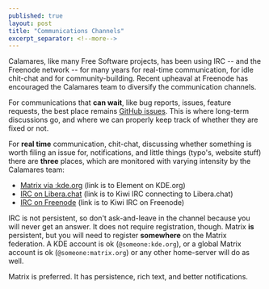 ```yaml
---
published: true
layout: post
title: "Communications Channels"
excerpt_separator: <!--more-->
---
```


Calamares, like many Free Software projects, has been
using IRC -- and the Freenode network -- for many years
for real-time communication, for idle chit-chat and 
for community-building. Recent upheaval at Freenode
has encouraged the Calamares team to diversify the communication
channels.

<!--more-->

For communications that **can wait**, like bug reports, issues,
feature requests, the best place remains [GitHub issues](https://github.com/calamares/calamares/issues).
This is where long-term discussions go, and where we can properly
keep track of whether they are fixed or not.

For **real time** communication, chit-chat, discussing whether something
is worth filing an issue for, notifications, and little things
(typo's, website stuff) there are **three** places, which are
monitored with varying intensity by the Calamares team:

- [Matrix via :kde.org](https://webchat.kde.org/#/room/%23calamares:kde.org) (link is to Element on KDE.org)
- [IRC on Libera.chat](https://kiwiirc.com/client/irc.libera.chat/#calamares) (link is to Kiwi IRC connecting to Libera.chat)
- [IRC on Freenode](https://webchat.freenode.net/?randomnick=1&channels=%23calamares) (link is to Kiwi IRC on Freenode)

IRC is not persistent, so don't ask-and-leave in the channel because you
will never get an answer. It does not require registration, though.
Matrix **is** persistent, but you will need to register **somewhere** on
the Matrix federation. A KDE account is ok (`@someone:kde.org`), or a 
global Matrix account is ok (`@someone:matrix.org`) or any other home-server
will do as well.

Matrix is preferred. It has persistence, rich text, and better notifications.
